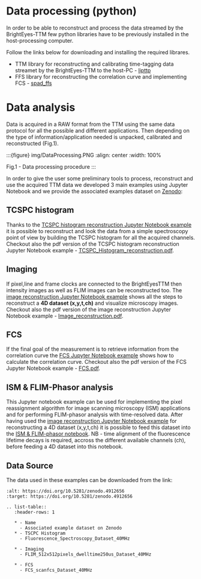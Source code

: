 # Data processing (python)

In order to be able to reconstruct and process the data streamed by the BrightEyes-TTM few python libraries have to be previously installed in the host-processing computer.

Follow the links below for downloading and installing the required librares.

- TTM library for reconstructing and calibrating time-tagging data streamet by the BrightEyes-TTM to the host-PC - [lipttp](https://github.com/VicidominiLab/BrightEyes-TTM/blob/main/dataProcessing/libs/libttp)
- FFS library for reconstructing the correlation curve and implementing FCS - [spad_ffs](https://github.com/VicidominiLab/BrightEyes-TTM/blob/main/dataProcessing/libs/spad_ffs)

# Data analysis

Data is acquired in a RAW format from the TTM using the same data protocol for all the possible and different applications. Then depending on the type of information/application needed is unpacked, calibrated and reconstructed (Fig.1).

:::{figure} img/DataProcessing.PNG
:align: center
:width: 100%

Fig.1 - Data processing procedure
:::

In order to give the user some preliminary tools to process, reconstruct and use the acquired TTM data we developed 3 main examples using Jupyter Notebook and we provide the associated examples dataset on [Zenodo](https://doi.org/10.5281/zenodo.4912656):

## TCSPC histogram

Thanks to the [TCSPC histogram reconstruction Jupyter Notebook example](https://github.com/VicidominiLab/BrightEyes-TTM/blob/main/dataProcessing/pynotebook/TCSPC_Histogram_reconstruction.ipynb) it is possible to reconstruct and look the data from a simple spectroscopy point of view by building the TCSPC histogram for all the acquired channels. Checkout also the pdf version of the TCSPC histogram reconstruction Jupyter Notebook example - [TCSPC_Histogram_reconstruction.pdf](https://github.com/VicidominiLab/BrightEyes-TTM/blob/main/dataProcessing/pynotebook/PDF/TCSPC_Histogram_reconstruction.pdf).

## Imaging

If pixel,line and frame clocks are connected to the BrightEyesTTM then intensity images as well as FLIM images can be reconstructed too. The [image reconstruction Jupyter Notebook example](https://github.com/VicidominiLab/BrightEyes-TTM/blob/main/dataProcessing/pynotebook/Image_reconstruction.ipynb) shows all the steps to reconstruct a **4D dataset (x,y,t,ch)** and visualize microscopy images. Checkout also the pdf version of the image reconstruction Jupyter Notebook example - [Image_reconstruction.pdf](https://github.com/VicidominiLab/BrightEyes-TTM/blob/main/dataProcessing/pynotebook/PDF/Image_reconstruction.pdf).

## FCS

If the final goal of the measurement is to retrieve information from the correlation curve the [FCS Jupyter Notebook example](https://github.com/VicidominiLab/BrightEyes-TTM/blob/main/dataProcessing/pynotebook/FCS.ipynb) shows how to calculate the correlation curve. Checkout also the pdf version of the FCS Jupyter Notebook example - [FCS.pdf](https://github.com/VicidominiLab/BrightEyes-TTM/blob/main/dataProcessing/pynotebook/PDF/FCS.pdf).

## ISM & FLIM-Phasor analysis

This Jupyter notebook example can be used for implementing the pixel reassignment algorithm for image scanning microscopy (ISM) applications and for performing FLIM-phasor analysis with time-resolved data. After having used the [image reconstruction Jupyter Notebook example](https://github.com/VicidominiLab/BrightEyes-TTM/main/v1.0/dataProcessing/pynotebook/Image_reconstruction.ipynb) for reconstructing a 4D dataset (x,y,t,ch) it is possible to feed this dataset into the [ISM & FLIM-phasor notebook](https://github.com/VicidominiLab/BrightEyes-TTM/blob/main/dataProcessing/pynotebook/ISM_Decay_Reconstruction_BrightEyes-TTM_v1_opensource.ipynb). NB - time alignment of the fluorescence lifetime decays is required, accross the different available channels (ch), before feeding a 4D dataset into this notebook.

## Data Source

The data used in these examples can be downloaded from the link:

```{image} https://zenodo.org/badge/DOI/10.5281/zenodo.4912656.svg
:alt: https://doi.org/10.5281/zenodo.4912656
:target: https://doi.org/10.5281/zenodo.4912656
```

```{eval-rst}
.. list-table::
   :header-rows: 1

   * - Name
     - Associated example dataset on Zenodo
   * - TSCPC Histogram
     - Fluorescence_Spectroscopy_Dataset_40MHz

   * - Imaging
     - FLIM_512x512pixels_dwelltime250us_Dataset_40MHz

   * - FCS
     - FCS_scanfcs_Dataset_40MHz

```
